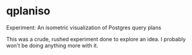 # qplaniso
Experiment: An isometric visualization of Postgres query plans

This was a crude, rushed experiment done to explore an idea. I probably won't be doing anything more with it.
